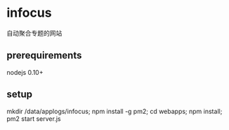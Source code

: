 # infocus
自动聚合专题的网站

## prerequirements
nodejs 0.10+

## setup
mkdir /data/applogs/infocus;
npm install -g pm2;
cd webapps;
npm install;
pm2 start server.js